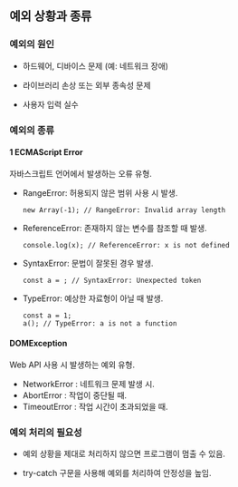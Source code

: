 
## 예외 상황과 종류


### 예외의 원인

- 하드웨어, 디바이스 문제 (예: 네트워크 장애)

- 라이브러리 손상 또는 외부 종속성 문제

- 사용자 입력 실수

### 예외의 종류

#### 1 ECMAScript Error

자바스크립트 언어에서 발생하는 오류 유형.

- RangeError: 허용되지 않은 범위 사용 시 발생.

    ```
    new Array(-1); // RangeError: Invalid array length
    ```

- ReferenceError: 존재하지 않는 변수를 참조할 때 발생.

    ```
    console.log(x); // ReferenceError: x is not defined
    ```

- SyntaxError: 문법이 잘못된 경우 발생.

    ```
    const a = ; // SyntaxError: Unexpected token
    ```

- TypeError: 예상한 자료형이 아닐 때 발생.
    ```
    const a = 1;
    a(); // TypeError: a is not a function
    ```

#### DOMException

Web API 사용 시 발생하는 예외 유형.

- NetworkError : 네트워크 문제 발생 시.
- AbortError : 작업이 중단될 때.
- TimeoutError : 작업 시간이 초과되었을 때.

### 예외 처리의 필요성
- 예외 상황을 제대로 처리하지 않으면 프로그램이 멈출 수 있음.

- try-catch 구문을 사용해 예외를 처리하여 안정성을 높임.
